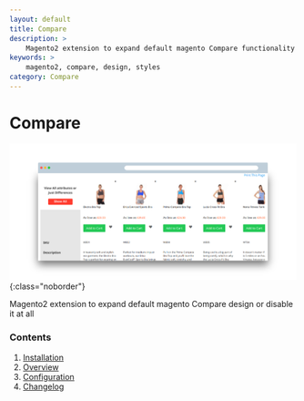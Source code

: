 ```yaml
---
layout: default
title: Compare
description: >
    Magento2 extension to expand default magento Compare functionality
keywords: >
    magento2, compare, design, styles
category: Compare
---
```


# Compare

![Compare](/images/m2/compare/general.png){:class="noborder"}

Magento2 extension to expand default magento Compare design or disable it at all

### Contents

1. [Installation](installation/)
2. [Overview](overview/)
3. [Configuration](configuration/)
4. [Changelog](changelog/)
